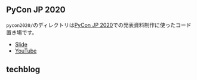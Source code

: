 ## PyCon JP 2020
`pycon2020/`のディレクトリは[PyCon JP 2020]( https://pycon.jp/2020/ )での発表資料制作に使ったコード置き場です。

* [Slide](https://www.slideshare.net/ssuserf0844f/pycon2020-238316030)
* [YouTube](https://www.youtube.com/watch?v=nboiFJ8A6_I)


## techblog
